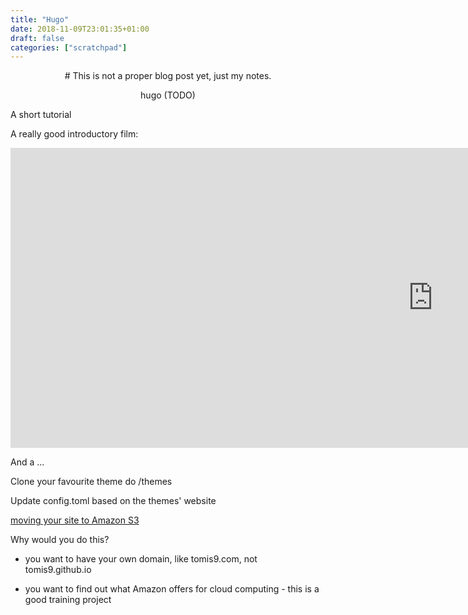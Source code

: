 ```yaml
---
title: "Hugo"
date: 2018-11-09T23:01:35+01:00
draft: false
categories: ["scratchpad"]
---
```


<center>
# This is not a proper blog post yet, just my notes.

hugo (TODO)
</center>

A short tutorial

A really good introductory film:

<iframe width="1351" height="480" src="https://www.youtube.com/embed/c7vpcqA6SEQ" frameborder="0" allow="accelerometer; autoplay; encrypted-media; gyroscope; picture-in-picture" allowfullscreen></iframe>


And a ...

Clone your favourite theme do /themes

Update config.toml based on the themes' website


[moving your site to Amazon S3](https://medium.com/@danielgoliveira/using-hugo-with-amazons-s3-to-create-a-website-in-4-steps-c46772e63c85)

Why would you do this? 

- you want to have your own domain, like tomis9.com, not tomis9.github.io

- you want to find out what Amazon offers for cloud computing - this is a good training project
